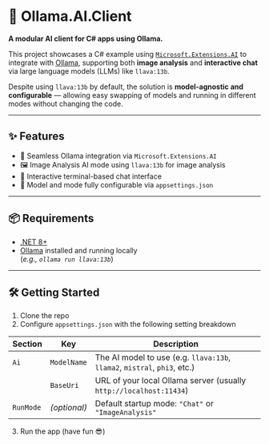 # 🧠 Ollama.AI.Client

**A modular AI client for C# apps using Ollama.**

This project showcases a C# example using [`Microsoft.Extensions.AI`](https://learn.microsoft.com/en-us/dotnet/ai/extensions/overview) to integrate with [Ollama](https://ollama.com/), supporting both **image analysis** and **interactive chat** via large language models (LLMs) like `llava:13b`.  

Despite using `llava:13b` by default, the solution is **model-agnostic and configurable** — allowing easy swapping of models and running in different modes without changing the code.

---

## ✨ Features

- 🔌 Seamless Ollama integration via `Microsoft.Extensions.AI`
- 🖼️ Image Analysis AI mode using `llava:13b` for image analysis
- 💬 Interactive terminal-based chat interface
- 🧱 Model and mode fully configurable via `appsettings.json`

---

## 📦 Requirements

- [.NET 8+](https://dotnet.microsoft.com/)
- [Ollama](https://ollama.com/) installed and running locally  
  (_e.g., `ollama run llava:13b`_)

---

## 🛠️ Getting Started

1. Clone the repo
2. Configure `appsettings.json` with the following setting breakdown

| Section             | Key              | Description                                                                 |
|---------------------|------------------|-----------------------------------------------------------------------------|
| `Ai`                | `ModelName`      | The AI model to use (e.g. `llava:13b`, `llama2`, `mistral`, `phi3`, etc.)   |
|                     | `BaseUri`        | URL of your local Ollama server (usually `http://localhost:11434`)          |
| `RunMode`           | *(optional)*     | Default startup mode: `"Chat"` or `"ImageAnalysis"`                         |

3. Run the app (have fun 😎)
